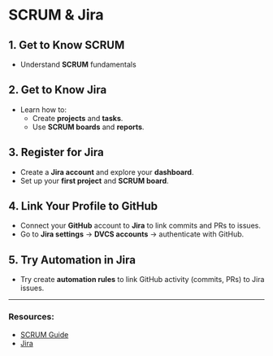 # SCRUM & Jira 

## 1. Get to Know SCRUM
- Understand **SCRUM** fundamentals

## 2. Get to Know Jira
- Learn how to:
  - Create **projects** and **tasks**.
  - Use **SCRUM boards** and **reports**.

## 3. Register for Jira
- Create a **Jira account** and explore your **dashboard**.
- Set up your **first project** and **SCRUM board**.

## 4. Link Your Profile to GitHub
- Connect your **GitHub** account to **Jira** to link commits and PRs to issues.
- Go to **Jira settings** → **DVCS accounts** → authenticate with GitHub.

## 5. Try Automation in Jira
- Try create **automation rules** to link GitHub activity (commits, PRs) to Jira issues.

---

### Resources:
- [SCRUM Guide](https://softserve.academy/course/view.php?id=182)
- [Jira](https://www.atlassian.com/software/jira/guides/getting-started/basics#step-1-create-a-project)

